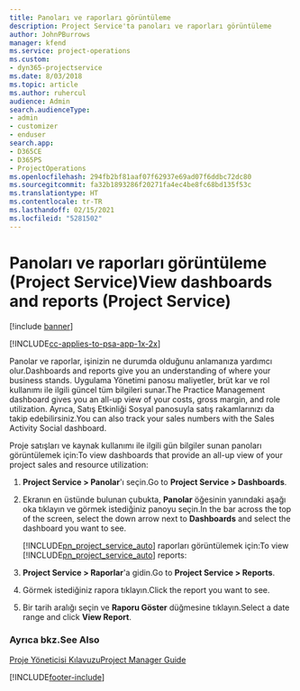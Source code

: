 ```yaml
---
title: Panoları ve raporları görüntüleme
description: Project Service'ta panoları ve raporları görüntüleme
author: JohnPBurrows
manager: kfend
ms.service: project-operations
ms.custom:
- dyn365-projectservice
ms.date: 8/03/2018
ms.topic: article
ms.author: ruhercul
audience: Admin
search.audienceType:
- admin
- customizer
- enduser
search.app:
- D365CE
- D365PS
- ProjectOperations
ms.openlocfilehash: 294fb2bf81aaf07f62937e69ad07f6ddbc72dc80
ms.sourcegitcommit: fa32b1893286f20271fa4ec4be8fc68bd135f53c
ms.translationtype: HT
ms.contentlocale: tr-TR
ms.lasthandoff: 02/15/2021
ms.locfileid: "5281502"
---
```

# <a name="view-dashboards-and-reports-project-service"></a><span data-ttu-id="9a8fb-103">Panoları ve raporları görüntüleme (Project Service)</span><span class="sxs-lookup"><span data-stu-id="9a8fb-103">View dashboards and reports (Project Service)</span></span>

[!include [banner](../includes/psa-now-project-operations.md)]

[!INCLUDE[cc-applies-to-psa-app-1x-2x](../includes/cc-applies-to-psa-app-1x-2x.md)]

<span data-ttu-id="9a8fb-104">Panolar ve raporlar, işinizin ne durumda olduğunu anlamanıza yardımcı olur.</span><span class="sxs-lookup"><span data-stu-id="9a8fb-104">Dashboards and reports give you an understanding of where your business stands.</span></span> <span data-ttu-id="9a8fb-105">Uygulama Yönetimi panosu maliyetler, brüt kar ve rol kullanımı ile ilgili güncel tüm bilgileri sunar.</span><span class="sxs-lookup"><span data-stu-id="9a8fb-105">The Practice Management dashboard gives you an all-up view of your costs, gross margin, and role utilization.</span></span> <span data-ttu-id="9a8fb-106">Ayrıca, Satış Etkinliği Sosyal panosuyla satış rakamlarınızı da takip edebilirsiniz.</span><span class="sxs-lookup"><span data-stu-id="9a8fb-106">You can also track your sales numbers with the Sales Activity Social dashboard.</span></span>  
  
 <span data-ttu-id="9a8fb-107">Proje satışları ve kaynak kullanımı ile ilgili gün bilgiler sunan panoları görüntülemek için:</span><span class="sxs-lookup"><span data-stu-id="9a8fb-107">To view dashboards that provide an all-up view of your project sales and resource utilization:</span></span>  
  
1. <span data-ttu-id="9a8fb-108">**Project Service > Panolar**'ı seçin.</span><span class="sxs-lookup"><span data-stu-id="9a8fb-108">Go to **Project Service > Dashboards**.</span></span>  
  
2. <span data-ttu-id="9a8fb-109">Ekranın en üstünde bulunan çubukta, **Panolar** öğesinin yanındaki aşağı oka tıklayın ve görmek istediğiniz panoyu seçin.</span><span class="sxs-lookup"><span data-stu-id="9a8fb-109">In the bar across the top of the screen, select the down arrow next to **Dashboards** and select the dashboard you want to see.</span></span>  
  
   <span data-ttu-id="9a8fb-110">[!INCLUDE[pn_project_service_auto](../includes/pn-project-service-auto.md)] raporları görüntülemek için:</span><span class="sxs-lookup"><span data-stu-id="9a8fb-110">To view [!INCLUDE[pn_project_service_auto](../includes/pn-project-service-auto.md)] reports:</span></span>  
  
3. <span data-ttu-id="9a8fb-111">**Project Service > Raporlar**'a gidin.</span><span class="sxs-lookup"><span data-stu-id="9a8fb-111">Go to **Project Service > Reports**.</span></span>  
  
4. <span data-ttu-id="9a8fb-112">Görmek istediğiniz rapora tıklayın.</span><span class="sxs-lookup"><span data-stu-id="9a8fb-112">Click the report you want to see.</span></span>  
  
5. <span data-ttu-id="9a8fb-113">Bir tarih aralığı seçin ve **Raporu Göster** düğmesine tıklayın.</span><span class="sxs-lookup"><span data-stu-id="9a8fb-113">Select a date range and click **View Report**.</span></span>  
  
### <a name="see-also"></a><span data-ttu-id="9a8fb-114">Ayrıca bkz.</span><span class="sxs-lookup"><span data-stu-id="9a8fb-114">See Also</span></span>  
 [<span data-ttu-id="9a8fb-115">Proje Yöneticisi Kılavuzu</span><span class="sxs-lookup"><span data-stu-id="9a8fb-115">Project Manager Guide</span></span>](../psa/project-manager-guide.md)


[!INCLUDE[footer-include](../includes/footer-banner.md)]